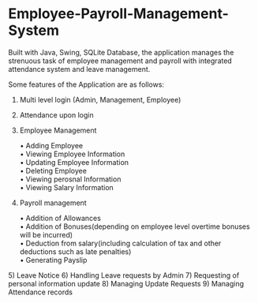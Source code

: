 # Employee-Payroll-Management-System
Built with Java, Swing, SQLite Database, the application manages the strenuous task of employee management and payroll with integrated attendance system and leave management.

Some features of the Application are as follows:
1) Multi level login (Admin, Management, Employee)
2) Attendance upon login
3) Employee Management
   <p> •	Adding Employee<br>
    •	Viewing Employee Information<br>
    •	Updating Employee Information<br>
    •	Deleting Employee<br>
    •	Viewing perosnal Information<br>
    •	Viewing Salary Information</p>

4) Payroll management
    <p>•	Addition of Allowances<br>
    •	Addition of Bonuses(depending on employee level overtime bonuses will be incurred)<br>
    •	Deduction from salary(including calculation of tax and other deductions such as late penalties)<br>
    •	Generating Payslip
</pr>
5) Leave Notice
6) Handling Leave requests by Admin
7) Requesting of personal information update
8) Managing Update Requests
9) Managing Attendance records
